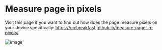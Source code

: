# Measure page in pixels

Visit this page if you want to find out how does the page measure pixels on your device specifically:
https://unibreakfast.github.io/measure-page-in-pixels/

![image](https://user-images.githubusercontent.com/19654456/148602104-4a95e251-20cd-46d5-9094-2b67fef5dc98.png)


